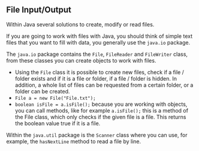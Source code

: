 ## File Input/Output

Within Java several solutions to create, modify or read files.

If you are going to work with files with Java, you should think of simple text files that you want to fill with data, you generally use the `java.io` package.

The `java.io` package contains the `File`, `FileReader` and `FileWriter` class, from these  classes you can create objects to work with files.
- Using the `File` class it is possible to create new files, check if a file / folder exists and if it is a file or folder, if a file / folder is hidden. In addition, a whole list of files can be requested from a certain folder, or a folder can be created.   
- `File a = new File("File.txt");`
- `boolean isFile = a.isFile();` because you are working with objects, you can call methods, like for example `a.isFile();` this is a method of the File class, which only checks if the given file is a file. This returns the boolean value true if it is a file.

Within the `java.util` package is the `Scanner` class where you can use, for example, the `hasNextLine` method to read a file by line. 